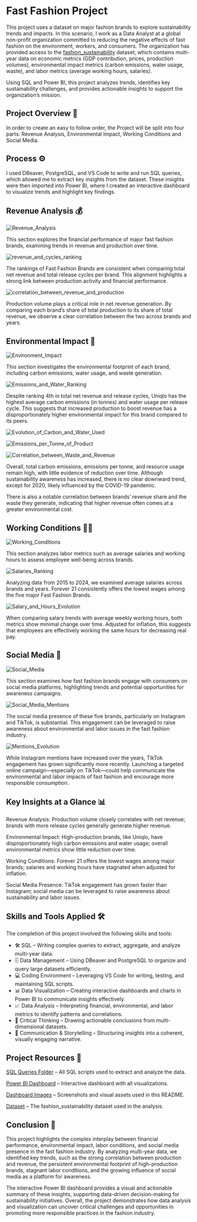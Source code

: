 # Fast Fashion Project 

This project uses a dataset on major fashion brands to explore sustainability trends and impacts. In this scenario, I work as a Data Analyst at a global non-profit organization committed to reducing the negative effects of fast fashion on the environment, workers, and consumers. The organization has provided access to the [fashion_sustainability](true_cost_fast_fashion.csv) dataset, which contains multi-year data on economic metrics (GDP contribution, prices, production volumes), environmental impact metrics (carbon emissions, water usage, waste), and labor metrics (average working hours, salaries).

Using SQL and Power BI, this project analyzes trends, identifies key sustainability challenges, and provides actionable insights to support the organization’s mission.

## Project Overview 📖

In order to create an easy to follow order, the Project will be split into four parts: Revenue Analysis, Environmental Impact, Working Conditions and Social Media.


## Process ⚙️

I used DBeaver, PostgreSQL, and VS Code to write and run SQL queries, which allowed me to extract key insights from the dataset. These insights were then imported into Power BI, where I created an interactive dashboard to visualize trends and highlight key findings.

## Revenue Analysis 💰

![Revenue_Analysis](./IMAGES/revenue_analysis.png)



This section explores the financial performance of major fast fashion brands, examining trends in revenue and production over time.

![revenue_and_cycles_ranking](./IMAGES/revenue_and_cycles_ranking.png)

The rankings of Fast Fashion Brands are consistent when comparing total net revenue and total release cycles per brand.
This alignment highlights a strong link between production activity and financial performance.

![correlation_between_revenue_and_production](./IMAGES/correlation_between_revenue_and_production.png)

Production volume plays a critical role in net revenue generation.
By comparing each brand’s share of total production to its share of total revenue, we observe a clear correlation between the two across brands and years.

## Environmental Impact 🌱

![Environment_Impact](./IMAGES/environment_impact.png)

This section investigates the environmental footprint of each brand, including carbon emissions, water usage, and waste generation.

![Emissions_and_Water_Ranking](./IMAGES/emissions_and_water_ranking.png)

Despite ranking 4th in total net revenue and release cycles, Uniqlo has the highest average carbon emissions (in tonnes) and water usage per release cycle.
This suggests that increased production to boost revenue has a disproportionately higher environmental impact for this brand compared to its peers.

![Evolution_of_Carbon_and_Water_Used](./IMAGES/evolution_of_carbon_and_water_used.png)

![Emissions_per_Tonne_of_Product](./IMAGES/emissions_per_tonne_of_product.png)

![Correlation_between_Waste_and_Revenue](./IMAGES/correlation_between_waste_and_revenue.png)

Overall, total carbon emissions, emissions per tonne, and resource usage remain high, with little evidence of reduction over time.
Although sustainability awareness has increased, there is no clear downward trend, except for 2020, likely influenced by the COVID-19 pandemic.

There is also a notable correlation between brands’ revenue share and the waste they generate, indicating that higher revenue often comes at a greater environmental cost.

## Working Conditions 👷‍♂️

![Working_Conditions](./IMAGES/working_conditions.png)

This section analyzes labor metrics such as average salaries and working hours to assess employee well-being across brands.

![Salaries_Ranking](./IMAGES/salaries_ranking.png)

Analyzing data from 2015 to 2024, we examined average salaries across brands and years.
Forever 21 consistently offers the lowest wages among the five major Fast Fashion Brands.

![Salary_and_Hours_Evolution](./IMAGES/salary_and_hours_evolution.png)

When comparing salary trends with average weekly working hours, both metrics show minimal change over time.
Adjusted for inflation, this suggests that employees are effectively working the same hours for decreasing real pay.

## Social Media 📱

![Social_Media](./IMAGES/social_media.png)

This section examines how fast fashion brands engage with consumers on social media platforms, highlighting trends and potential opportunities for awareness campaigns.


![Social_Media_Mentions](./IMAGES/social_media_mentions.png)

The social media presence of these five brands, particularly on Instagram and TikTok, is substantial.
This engagement can be leveraged to raise awareness about environmental and labor issues in the fast fashion industry.

![Mentions_Evolution](./IMAGES/mentions_evolution.png)

While Instagram mentions have increased over the years, TikTok engagement has grown significantly more recently.
Launching a targeted online campaign—especially on TikTok—could help communicate the environmental and labor impacts of fast fashion and encourage more responsible consumption.

## Key Insights at a Glance 📊

Revenue Analysis: Production volume closely correlates with net revenue; brands with more release cycles generally generate higher revenue.

Environmental Impact: High-production brands, like Uniqlo, have disproportionately high carbon emissions and water usage; overall environmental metrics show little reduction over time.

Working Conditions: Forever 21 offers the lowest wages among major brands; salaries and working hours have stagnated when adjusted for inflation.

Social Media Presence: TikTok engagement has grown faster than Instagram; social media can be leveraged to raise awareness about sustainability and labor issues.


## Skills and Tools Applied 🛠

The completion of this project involved the following skills and tools:

- 🛠 SQL – Writing complex queries to extract, aggregate, and analyze multi-year data.
- 🗄 Data Management – Using DBeaver and PostgreSQL to organize and query large datasets efficiently.
- 💻 Coding Environment – Leveraging VS Code for writing, testing, and maintaining SQL scripts.
- 📊 Data Visualization – Creating interactive dashboards and charts in Power BI to communicate insights effectively.
- 📈 Data Analysis – Interpreting financial, environmental, and labor metrics to identify patterns and correlations.
- 🧠 Critical Thinking – Drawing actionable conclusions from multi-dimensional datasets.
- 📝 Communication & Storytelling – Structuring insights into a coherent, visually engaging narrative.

## Project Resources 🔗

[SQL Queries Folder](sql)
 – All SQL scripts used to extract and analyze the data.

[Power BI Dashboard](DASHBOARD.pbix)
 – Interactive dashboard with all visualizations.

[Dashboard Images](IMAGES)
 – Screenshots and visual assets used in this README.

[Dataset](true_cost_fast_fashion.csv)
 – The fashion_sustainability dataset used in the analysis.


## Conclusion 🏁

This project highlights the complex interplay between financial performance, environmental impact, labor conditions, and social media presence in the fast fashion industry. By analyzing multi-year data, we identified key trends, such as the strong correlation between production and revenue, the persistent environmental footprint of high-production brands, stagnant labor conditions, and the growing influence of social media as a platform for awareness.

The interactive Power BI dashboard provides a visual and actionable summary of these insights, supporting data-driven decision-making for sustainability initiatives. Overall, the project demonstrates how data analysis and visualization can uncover critical challenges and opportunities in promoting more responsible practices in the fashion industry.


